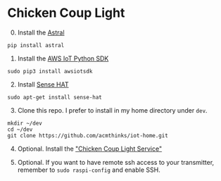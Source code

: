 # Chicken Coup Light

0. Install the [Astral](https://pypi.org/project/astral/1.2/)
```
pip install astral
```

1. Install the [AWS IoT Python SDK](https://github.com/aws/aws-iot-device-sdk-python-v2)
```
sudo pip3 install awsiotsdk
```

2. Install [Sense HAT](https://www.raspberrypi.com/documentation/accessories/sense-hat.html)
```
sudo apt-get install sense-hat
```

3. Clone this repo. I prefer to install in my home directory under `dev`.
```
mkdir ~/dev
cd ~/dev
git clone https://github.com/acmthinks/iot-home.git
```
4. Optional. Install the ["Chicken Coup Light Service"](service/README.md) 


3. Optional. If you want to have remote ssh access to your transmitter, remember to `sudo raspi-config` and enable SSH.
